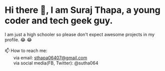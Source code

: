 # Hi there 👋, I am Suraj Thapa, a young coder and tech geek guy.
I am just a high schooler so please don't expect awesome projects in my profile. 😂 😂
<br>
<br>📫 How to reach me:
<br>&emsp;&emsp;via email: sthapa06407@gmail.com
<br>&emsp;&emsp;via social media(FB, Twitter): @sutha064   

<!--
**sutha064/sutha064** is a ✨ _special_ ✨ repository because its `README.md` (this file) appears on your GitHub profile.

Here are some ideas to get you started:

- 🔭 I’m currently working on ...
- 🌱 I’m currently learning ...
- 👯 I’m looking to collaborate on ...
- 🤔 I’m looking for help with ...
- 💬 Ask me about ...
- 📫 How to reach me: ...
- 😄 Pronouns: ...
- ⚡ Fun fact: ...
-->
